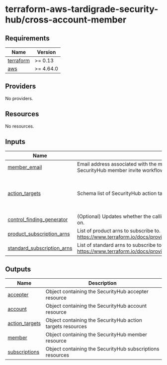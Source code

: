 # terraform-aws-tardigrade-security-hub/cross-account-member

<!-- BEGIN TFDOCS -->
## Requirements

| Name | Version |
|------|---------|
| <a name="requirement_terraform"></a> [terraform](#requirement\_terraform) | >= 0.13 |
| <a name="requirement_aws"></a> [aws](#requirement\_aws) | >= 4.64.0 |

## Providers

No providers.

## Resources

No resources.

## Inputs

| Name | Description | Type | Default | Required |
|------|-------------|------|---------|:--------:|
| <a name="input_member_email"></a> [member\_email](#input\_member\_email) | Email address associated with the member account. Required for the cross-account SecurityHub member invite workflow | `string` | n/a | yes |
| <a name="input_action_targets"></a> [action\_targets](#input\_action\_targets) | Schema list of SecurityHub action targets. | <pre>list(object({<br>    name        = string<br>    description = string<br>    identifer   = string<br>  }))</pre> | `[]` | no |
| <a name="input_control_finding_generator"></a> [control\_finding\_generator](#input\_control\_finding\_generator) | (Optional) Updates whether the calling account has consolidated control findings turned on. | `string` | `"SECURITY_CONTROL"` | no |
| <a name="input_product_subscription_arns"></a> [product\_subscription\_arns](#input\_product\_subscription\_arns) | List of product arns to subscribe to. See https://www.terraform.io/docs/providers/aws/r/securityhub_product_subscription.html | `list(string)` | `[]` | no |
| <a name="input_standard_subscription_arns"></a> [standard\_subscription\_arns](#input\_standard\_subscription\_arns) | List of standard arns to subscribe to. See https://www.terraform.io/docs/providers/aws/r/securityhub_standards_subscription.html | `list(string)` | `[]` | no |

## Outputs

| Name | Description |
|------|-------------|
| <a name="output_accepter"></a> [accepter](#output\_accepter) | Object containing the SecurityHub accepter resource |
| <a name="output_account"></a> [account](#output\_account) | Object containing the SecurityHub account resource |
| <a name="output_action_targets"></a> [action\_targets](#output\_action\_targets) | Object containing the SecurityHub action targets resources |
| <a name="output_member"></a> [member](#output\_member) | Object containing the SecurityHub member resource |
| <a name="output_subscriptions"></a> [subscriptions](#output\_subscriptions) | Object containing the SecurityHub subscriptions resources |

<!-- END TFDOCS -->
